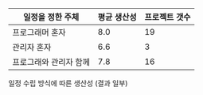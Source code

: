 
| 일정을 정한 주체 | 평균 생산성 | 프로젝트 갯수 |
| --- | --- |  -- |
| 프로그래머 혼자 | 8.0 | 19 |
| 관리자 혼자 | 6.6 | 3 |
| 프로그래와 관리자 함께 | 7.8 | 16 |
일정 수립 방식에 따른 생산성 (결과 일부)
